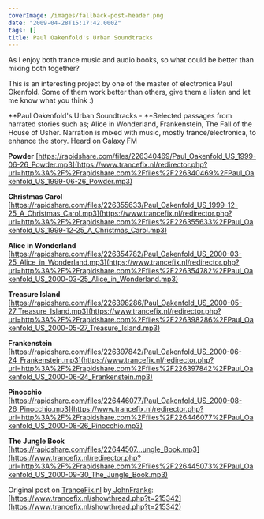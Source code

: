 ```yaml
---
coverImage: /images/fallback-post-header.png
date: "2009-04-28T15:17:42.000Z"
tags: []
title: Paul Oakenfold's Urban Soundtracks
---
```


As I enjoy both trance music and audio books, so what could be better than mixing both together?

<!-- more -->

This is an interesting project by one of the master of electronica Paul Okenfold. Some of them work better than others, give them a listen and let me know what you think :)

**Paul Oakenfold's Urban Soundtracks - **Selected passages from narrated stories such as; Alice in Wonderland, Frankenstein, The Fall of the House of Usher. Narration is mixed with music, mostly trance/electronica, to enhance the story. Heard on Galaxy FM

**Powder**
[https://rapidshare.com/files/226340469/Paul_Oakenfold_US_1999-06-26_Powder.mp3](https://www.trancefix.nl/redirector.php?url=http%3A%2F%2Frapidshare.com%2Ffiles%2F226340469%2FPaul_Oakenfold_US_1999-06-26_Powder.mp3)

**Christmas Carol**
[https://rapidshare.com/files/226355633/Paul_Oakenfold_US_1999-12-25_A_Christmas_Carol.mp3](https://www.trancefix.nl/redirector.php?url=http%3A%2F%2Frapidshare.com%2Ffiles%2F226355633%2FPaul_Oakenfold_US_1999-12-25_A_Christmas_Carol.mp3)

**Alice in Wonderland**
[https://rapidshare.com/files/226354782/Paul_Oakenfold_US_2000-03-25_Alice_in_Wonderland.mp3](https://www.trancefix.nl/redirector.php?url=http%3A%2F%2Frapidshare.com%2Ffiles%2F226354782%2FPaul_Oakenfold_US_2000-03-25_Alice_in_Wonderland.mp3)

**Treasure Island**
[https://rapidshare.com/files/226398286/Paul_Oakenfold_US_2000-05-27_Treasure_Island.mp3](https://www.trancefix.nl/redirector.php?url=http%3A%2F%2Frapidshare.com%2Ffiles%2F226398286%2FPaul_Oakenfold_US_2000-05-27_Treasure_Island.mp3)

**Frankenstein**
[https://rapidshare.com/files/226397842/Paul_Oakenfold_US_2000-06-24_Frankenstein.mp3](https://www.trancefix.nl/redirector.php?url=http%3A%2F%2Frapidshare.com%2Ffiles%2F226397842%2FPaul_Oakenfold_US_2000-06-24_Frankenstein.mp3)

**Pinocchio**
[https://rapidshare.com/files/226446077/Paul_Oakenfold_US_2000-08-26_Pinocchio.mp3](https://www.trancefix.nl/redirector.php?url=http%3A%2F%2Frapidshare.com%2Ffiles%2F226446077%2FPaul_Oakenfold_US_2000-08-26_Pinocchio.mp3)

**The Jungle Book**
[https://rapidshare.com/files/22644507...ungle_Book.mp3](https://www.trancefix.nl/redirector.php?url=http%3A%2F%2Frapidshare.com%2Ffiles%2F226445073%2FPaul_Oakenfold_US_2000-09-30_The_Jungle_Book.mp3)

Original post on [TranceFix.nl](https://www.trancefix.nl/index.php?) by[ JohnFranks](https://www.trancefix.nl/member.php?u=53434): [https://www.trancefix.nl/showthread.php?t=215342](https://www.trancefix.nl/showthread.php?t=215342)
